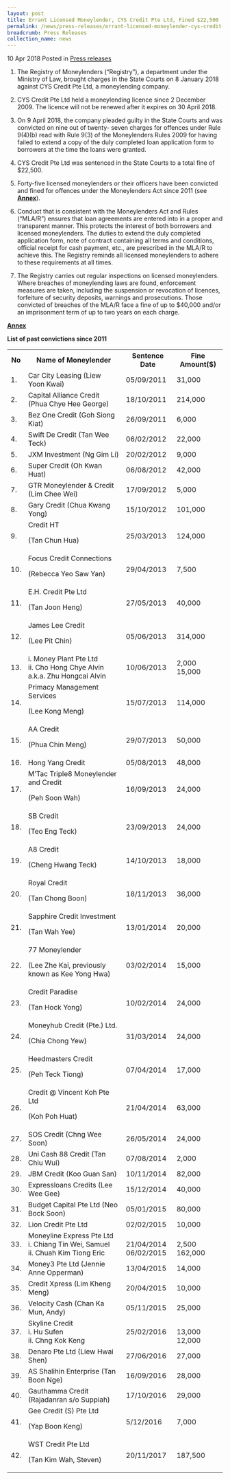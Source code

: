 ```yaml
---
layout: post
title: Errant Licensed Moneylender, CYS Credit Pte Ltd, Fined $22,500
permalink: /news/press-releases/errant-licensed-moneylender-cys-credit-fined
breadcrumb: Press Releases
collection_name: news
---
```


10 Apr 2018 Posted in [Press releases](/news/press-releases)

1. The Registry of Moneylenders (“Registry”), a department under the Ministry of Law, brought charges in the State Courts on 8 January 2018 against CYS Credit Pte Ltd, a moneylending company.

2. CYS Credit Pte Ltd held a moneylending licence since 2 December 2009. The licence will not be renewed after it expires on 30 April 2018.

3. On 9 April 2018, the company pleaded guilty in the State Courts and was convicted on nine out of twenty- seven charges for offences under Rule 9(4)(b) read with Rule 9(3) of the Moneylenders Rules 2009 for having failed to extend a copy of the duly completed loan application form to borrowers at the time the loans were granted.

4. CYS Credit Pte Ltd was sentenced in the State Courts to a total fine of $22,500.

5. Forty-five licensed moneylenders or their officers have been convicted and fined for offences under the Moneylenders Act since 2011 (see **<u>Annex</u>**).

6. Conduct that is consistent with the Moneylenders Act and Rules (“MLA/R”) ensures that loan agreements are entered into in a proper and transparent manner. This protects the interest of both borrowers and licensed moneylenders. The duties to extend the duly completed application form, note of contract containing all terms and conditions, official receipt for cash payment, etc., are prescribed in the MLA/R to achieve this. The Registry reminds all licensed moneylenders to adhere to these requirements at all times.

7. The Registry carries out regular inspections on licensed moneylenders. Where breaches of moneylending laws are found, enforcement measures are taken, including the suspension or revocation of licences, forfeiture of security deposits, warnings and prosecutions. Those convicted of breaches of the MLA/R face a fine of up to $40,000 and/or an imprisonment term of up to two years on each charge.

**<u>Annex</u>**

**List of past convictions since 2011** 

<table class="table-h">
  <tr>
  <th>No</th>
  <th>Name of Moneylender</th>
  <th>Sentence Date</th>
  <th>Fine Amount($)</th>
  </tr>
  <tr>
    <td>1.</td>
    <td>Car City Leasing
(Liew Yoon Kwai)</td>
    <td>05/09/2011</td>
    <td>31,000</td>
  </tr>
  
  <tr>
    <td>2.</td>
    <td>Capital Alliance Credit
(Phua Chye Hee George)</td>
    <td>18/10/2011</td>
    <td>	
214,000</td>
  </tr>
  
  
  <tr>
<td>3.</td>
<td>	
Bez One Credit
(Goh Siong Kiat)</td>
<td>26/09/2011</td>
<td>6,000</td>
</tr>


<tr>
<td>4.</td>
<td>Swift De Credit
(Tan Wee Teck)</td>
<td>06/02/2012</td>
<td>22,000</td>
</tr>

<tr>
<td>5.</td>
<td>JXM Investment
(Ng Gim Li)</td>
<td>20/02/2012</td>
<td>9,000</td>
</tr>


<tr>
<td>6.</td>
<td>Super Credit
(Oh Kwan Huat)</td>
<td>06/08/2012</td>
<td>42,000</td>
</tr>


<tr>
<td>7.</td>
<td>GTR Moneylender & Credit
(Lim Chee Wei)</td>
<td>17/09/2012</td>
<td>5,000</td>
</tr>

<tr>
<td>8.</td>
<td>Gary Credit 
(Chua Kwang Yong)</td>
<td>15/10/2012</td>
<td>101,000</td>
</tr>

<tr>
<td>9.</td>
<td>Credit HT

(Tan Chun Hua)</td>
<td>25/03/2013</td>
<td>124,000</td>
</tr>

<tr>
<td>10. </td>
<td>Focus Credit Connections

(Rebecca Yeo Saw Yan)</td>
<td>29/04/2013</td>
<td>7,500</td>
</tr>


<tr>
<td>11.</td>
<td>E.H. Credit Pte Ltd

(Tan Joon Heng)</td>
<td>27/05/2013</td>
<td>40,000</td>

</tr>

<tr>
<td>12.</td>
<td>James Lee Credit

(Lee Pit Chin)</td>
<td>05/06/2013</td>
<td>314,000</td>
</tr>


<tr>
<td>13.</td>
<td>i. Money Plant Pte Ltd<br>ii. Cho Hong Chye Alvin a.k.a. Zhu Hongcai Alvin</td>
<td>10/06/2013</td>
<td>2,000<br>
15,000</td>
</tr>

<tr>
<td>14.</td>
<td>Primacy Management Services

(Lee Kong Meng)</td>
<td>15/07/2013</td>
<td>114,000</td>
</tr>

<tr>
<td>15.</td>
<td>AA Credit

(Phua Chin Meng)</td>
<td>29/07/2013</td>
<td>50,000</td>
</tr>


<tr>
<td>16.</td>
<td>Hong Yang Credit</td>
<td>05/08/2013</td>
<td>48,000</td>
</tr>

<tr>
<td>17.</td>
<td>	
M’Tac Triple8 Moneylender and Credit

(Peh Soon Wah)</td>
<td>16/09/2013</td>
<td>24,000</td>
</tr>

<tr>
<td>18.</td>
<td>SB Credit

(Teo Eng Teck)</td>
<td>23/09/2013</td>
<td>24,000</td>
</tr>


<tr>
<td>19.</td>
<td>A8 Credit

(Cheng Hwang Teck)</td>
<td>14/10/2013</td>
<td>18,000</td>
</tr>


<tr>
<td>20.</td>
<td>Royal Credit

(Tan Chong Boon)</td>
<td>18/11/2013</td>
<td>36,000</td>
</tr>


<tr>
<td>21.</td>
<td>Sapphire Credit Investment

(Tan Wah Yee)</td>
<td>13/01/2014</td>
<td>20,000</td>

</tr>

<tr>
<td>22.</td>
<td>77 Moneylender

(Lee Zhe Kai, previously known as Kee Yong Hwa)</td>
<td>03/02/2014</td>
<td>	
15,000</td>
</tr>


<tr>
<td>23.</td>
<td>Credit Paradise

(Tan Hock Yong)</td>
<td>10/02/2014</td>
<td>24,000</td>
</tr>


<tr>
<td>24.</td>
<td>Moneyhub Credit (Pte.) Ltd.

(Chia Chong Yew)</td>
<td>31/03/2014</td>
<td>	
24,000</td>
</tr>



<tr>
<td>25.</td>
<td>Heedmasters Credit

(Peh Teck Tiong)</td>
<td>07/04/2014</td>
<td>17,000</td>
</tr>


<tr>
<td>26.</td>
<td>Credit @ Vincent Koh Pte Ltd

(Koh Poh Huat)</td>
<td>21/04/2014</td>
<td>63,000</td>
</tr>


<tr>
<td>27.</td>
<td>	
SOS Credit (Chng Wee Soon)</td>
<td>26/05/2014</td>
<td>24,000</td>

</tr>


<tr>
<td>28.</td>
<td>Uni Cash 88 Credit (Tan Chiu Wui)</td>
<td>07/08/2014</td>
<td>2,000</td>
</tr>

<tr>
<td>29.</td>
<td>JBM Credit (Koo Guan San)</td>
<td>10/11/2014</td>
<td>82,000</td>
</tr>

<tr>
<td>30.</td>
<td>	
Expressloans Credits (Lee Wee Gee)</td>
<td>15/12/2014</td>
<td>40,000</td>
</tr>


<tr>
<td>31.</td>
<td>Budget Capital Pte Ltd (Neo Bock Soon)</td>
<td>05/01/2015</td>
<td>	
80,000</td>
</tr>


<tr>
<td>32.</td>
<td>	
Lion Credit Pte Ltd</td>
<td>02/02/2015</td>
<td>10,000</td>
</tr>

<tr>
  <td>33.</td>
  <td>
    Moneyline Express Pte Ltd<br>
    i.   Chiang Tin Wei, Samuel<br>
    ii. Chuah Kim Tiong Eric
  </td>
  <td>
    <br>
    21/04/2014
  <br>
    06/02/2015
  </td>
  <td>
    <br>
    2,500<br>
  162,000
  </td>
</tr>


<tr>
<td>34.</td>
<td>Money3 Pte Ltd (Jennie Anne Opperman)</td>
<td>13/04/2015</td>
<td>14,000</td>
</tr>


<tr>
<td>35.</td>
<td>Credit Xpress (Lim Kheng Meng)</td>
<td>20/04/2015</td>
<td>10,000</td>
</tr>


<tr>
<td>36.</td>
<td>Velocity Cash (Chan Ka Mun, Andy)</td>
<td>05/11/2015</td>
<td>25,000</td>

</tr>

<tr>
  <td>37.</td>
  <td>Skyline Credit <br>
  i. Hu Sufen<br>
  ii. Chng Kok Keng  
  </td>
  <td>25/02/2016</td>
  <td>
    <br>
    13,000
  <br>
    12,000
  </td>
</tr>


<tr>
<td>38.</td>
<td>Denaro Pte Ltd (Liew Hwai Shen)</td>
<td>27/06/2016</td>
<td>27,000</td>
</tr>


<tr>
<td>39.</td>
<td>AS Shalihin Enterprise (Tan Boon Nge)</td>
<td>16/09/2016</td>
<td>28,000</td>

</tr>

<tr>
<td>40.</td>
<td>Gauthamma Credit (Rajadanran s/o Suppiah)</td>
<td>17/10/2016</td>
<td>29,000</td>
</tr>

<tr>
<td>41.</td>
<td>Gee Credit (S) Pte Ltd

(Yap Boon Keng)</td>
<td>5/12/2016</td>
<td>7,000</td>
</tr>


<tr>
<td>42.</td>
<td>WST Credit Pte Ltd

(Tan Kim Wah, Steven)</td>
<td>20/11/2017</td>
<td>187,500</td>
</tr>
</table>

